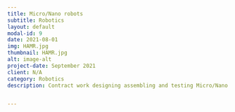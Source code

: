 ```yaml
---
title: Micro/Nano robots
subtitle: Robotics
layout: default
modal-id: 9
date: 2021-08-01
img: HAMR.jpg
thumbnail: HAMR.jpg
alt: image-alt
project-date: September 2021
client: N/A
category: Robotics
description: Contract work designing assembling and testing Micro/Nano robots in lab environment. (Image shown is HAMR-JR developed by Harvard. WIP image not available yet due to NDA)


---
```

